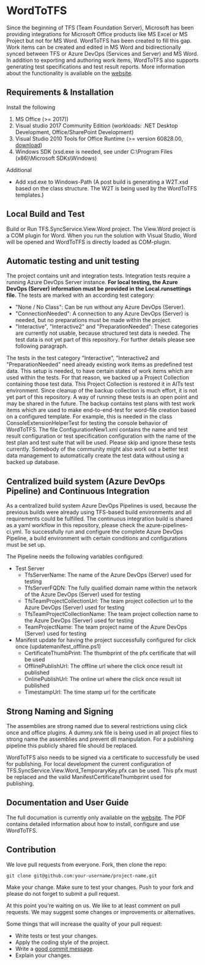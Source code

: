 # WordToTFS

Since the beginning of TFS (Team Foundation Server), Microsoft has been providing integrations for Microsoft Office products like MS Excel or MS Project but not for MS Word.
WordToTFS has been created to fill this gap. Work items can be created and edited in MS Word and bidirectionally synced between TFS or Azure DevOps (Services and Server) and MS Word.
In addition to exporting and authoring work items, WordToTFS also supports generating test specifications and test result reports. More information about the functionality is available on the [website][ait-wordtotfs-page].

## Requirements & Installation

Install the following

1. MS Office (>= 2017))
2. Visual studio 2017 Community Edition (workloads: .NET Desktop Development, Office/SharePoint Development)
3. Visual Studio 2010 Tools for Office Runtime (>= version 60828.00, [download](https://www.microsoft.com/en-us/download/details.aspx?id=56961))
4. Windows SDK (xsd.exe is needed, see under C:\Program Files (x86)\Microsoft SDKs\Windows\)

Additional
  
* Add xsd.exe to Windows-Path (A post build is generating a W2T.xsd based on the class structure. The W2T is being used by the WordToTFS templates.)

## Local Build and Test

Build or Run TFS.SyncService.View.Word project.
The View.Word project is a COM plugin for Word.
When you run the solution with Visual Studio, Word will be opened and WordToTFS is directly loaded as COM-plugin.

## Automatic testing and unit testing

The project contains unit and integration tests.
Integration tests require a running Azure DevOps Server instance.
**For local testing, the Azure DevOps (Server) information must be provided in the Local.runsettings file.**
The tests are marked with an according test category:
  
* "None / No Class": Can be run without any Azure DevOps (Server).
* "ConnectionNeeded": A connection to any Azure DevOps (Server) is needed, but no preparations must be made within the project.
* "Interactive", "Interactive2" and "PreparationNeeded": These categories are currently not usable, because structured test data is needed. The test data is not yet part of this repository. For further details please see following paragraph.

The tests in the test category "Interactive", "Interactive2 and "PreparationNeeded" need already existing work items as predefined test data.
This setup is needed, to have certain states of work items which are used within the tests.
For that reason, we backed up a Project Collection containing those test data. This Project Collection is restored it in AITs test environment.
Since cleanup of the backup collection is much effort, it is not yet part of this repository.
A way of running these tests is an open point and may be shared in the future.
The backup contains test plans with test work items which are used to make end-to-end-test for word-file creation based on a configured template.
For example, this is needed in the class ConsoleExtensionHelperTest for testing the console behavior of WordToTFS.
The file ConfigurationNew1.xml contains the name and test result configuration or test specification configuration with the name of the test plan and test suite that will be used.
Please skip and ignore these tests currently. Somebody of the community might also work out a better test data management to automatically create the test data without using a backed up database.

## Centralized build system (Azure DevOps Pipeline) and Continuous Integration

As a centralized build system Azure DevOps Pipelines is used, because the previous builds were already using TFS-based build environments and all requirements could be fulfilled.
The continuous integration build is shared as a yaml workflow in this repository, please check the azure-pipelines-ci.yml.
To successfully run and configure the complete Azure DevOps Pipeline, a build environment with certain conditions and configurations must be set up.

The Pipeline needs the following variables configured:

* Test Server
  * TfsServerName: The name of the Azure DevOps (Server) used for testing
  * TfsServerFQDN: The fully qualified domain name within the network of the Azure DevOps (Server) used for testing
  * TfsTeamProjectCollectionUrl: The team project collection url to the Azure DevOps (Server) used for testing
  * TfsTeamProjectCollectionName: The team project collection name to the Azure DevOps (Server) used for testing
  * TeamProjectName: The team project name of the Azure DevOps (Server) used for testing
* Manifest update for having the project successfully configured for click once (updatemanifest_offline.ps1)
  * CertificateThumbPrint: The thumbprint of the pfx certificate that will be used
  * OfflinePublishUrl: The offline url where the click once result ist published
  * OnlinePublishUrl: The online url where the click once result ist published
  * TimestampUrl: The time stamp url for the certificate

## Strong Naming and Signing

The assemblies are strong named due to several restrictions using click once and office plugins.
A dummy.snk file is being used in all project files to strong name the assemblies and prevent dll manipulation.
For a publishing pipeline this publicly shared file should be replaced.

WordToTFS also needs to be signed via a certificate to successfully be used for publishing.
For local development the current configuration of TFS.SyncService.View.Word_TemporaryKey.pfx can be used. 
This pfx must be replaced and the valid ManifestCertificateThumbprint used for publishing.

## Documentation and User Guide

The full documation is currently only available on the [website][ait-wordtotfs-page].
The PDF contains detailed information about how to install, configure and use WordToTFS.

[ait-wordtotfs-page]: https://www.aitgmbh.de/blog/downloads/tfs-tools/ait-wordtotfs/

## Contribution

We love pull requests from everyone.
Fork, then clone the repo:

    git clone git@github.com:your-username/project-name.git

Make your change. Make sure to test your changes.
Push to your fork and please do not forget to submit a pull request.

At this point you're waiting on us. We like to at least comment on pull requests. We may suggest some changes or improvements or alternatives.

Some things that will increase the quality of your pull request:

* Write tests or test your changes.
* Apply the coding style of the project.
* Write a [good commit message][commit].
* Explain your changes.

[commit]: http://tbaggery.com/2008/04/19/a-note-about-git-commit-messages.html
